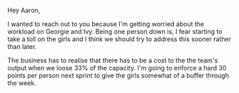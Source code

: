 Hey Aaron, 

I wanted to reach out to you because I'm getting worried about the workload on Georgie and Ivy. Being one person down is, I fear starting to take a toll on the girls and I think we should try to address this sooner rather than later. 

The business has to realise that there has to be a cost to the the team's output when we loose 33% of the capacity. I'm going to enforce a hard 30 points per person next sprint to give the girls somewhat of a buffer through the week.